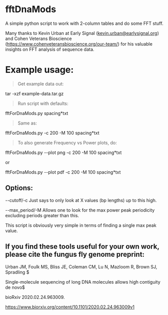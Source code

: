 # fftDnaMods
A simple python script to work with 2-column tables and do some FFT stuff.


Many thanks to Kevin Urban at Early Signal (kevin.urban@earlysignal.org) and Cohen Veterans Bioscience (https://www.cohenveteransbioscience.org/our-team/) for his valuable insights on FFT analysis of sequence data.  



# Example usage:

>Get example data out:

tar -xzf example-data.tar.gz

>Run script with defaults:

fftForDnaMods.py spacing*txt

>Same as:

fftForDnaMods.py -c 200 -M 100 spacing*txt


>To also generate Frequency vs Power plots, do:

fftForDnaMods.py --plot png -c 200 -M 100 spacing*txt

or

fftForDnaMods.py --plot pdf -c 200 -M 100 spacing*txt



## Options:
--cutoff/-c  Just says to only look at X values (bp lengths) up to this high.

--max_period/-M  Allows one to look for the max power peak periodicity excluding periods greater than this.



This script is obviously very simple in terms of finding a single max peak value.



If you find these tools useful for your own work, please cite the fungus fly genome preprint:
----------------------------------------------------------------------------------
Urban JM, Foulk MS, Bliss JE, Coleman CM, Lu N, Mazloom R, Brown SJ, Spradling $

Single-molecule sequencing of long DNA molecules allows high contiguity de novo$

bioRxiv 2020.02.24.963009.

https://www.biorxiv.org/content/10.1101/2020.02.24.963009v1

